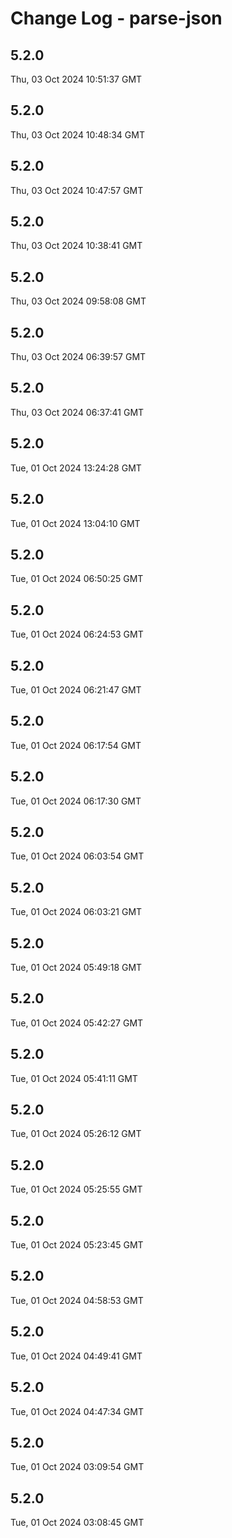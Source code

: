 # Change Log - parse-json

<!-- This log was last generated on Thu, 03 Oct 2024 10:51:37 GMT and should not be manually modified. -->

<!-- Start content -->

## 5.2.0

Thu, 03 Oct 2024 10:51:37 GMT

## 5.2.0

Thu, 03 Oct 2024 10:48:34 GMT

## 5.2.0

Thu, 03 Oct 2024 10:47:57 GMT

## 5.2.0

Thu, 03 Oct 2024 10:38:41 GMT

## 5.2.0

Thu, 03 Oct 2024 09:58:08 GMT

## 5.2.0

Thu, 03 Oct 2024 06:39:57 GMT

## 5.2.0

Thu, 03 Oct 2024 06:37:41 GMT

## 5.2.0

Tue, 01 Oct 2024 13:24:28 GMT

## 5.2.0

Tue, 01 Oct 2024 13:04:10 GMT

## 5.2.0

Tue, 01 Oct 2024 06:50:25 GMT

## 5.2.0

Tue, 01 Oct 2024 06:24:53 GMT

## 5.2.0

Tue, 01 Oct 2024 06:21:47 GMT

## 5.2.0

Tue, 01 Oct 2024 06:17:54 GMT

## 5.2.0

Tue, 01 Oct 2024 06:17:30 GMT

## 5.2.0

Tue, 01 Oct 2024 06:03:54 GMT

## 5.2.0

Tue, 01 Oct 2024 06:03:21 GMT

## 5.2.0

Tue, 01 Oct 2024 05:49:18 GMT

## 5.2.0

Tue, 01 Oct 2024 05:42:27 GMT

## 5.2.0

Tue, 01 Oct 2024 05:41:11 GMT

## 5.2.0

Tue, 01 Oct 2024 05:26:12 GMT

## 5.2.0

Tue, 01 Oct 2024 05:25:55 GMT

## 5.2.0

Tue, 01 Oct 2024 05:23:45 GMT

## 5.2.0

Tue, 01 Oct 2024 04:58:53 GMT

## 5.2.0

Tue, 01 Oct 2024 04:49:41 GMT

## 5.2.0

Tue, 01 Oct 2024 04:47:34 GMT

## 5.2.0

Tue, 01 Oct 2024 03:09:54 GMT

## 5.2.0

Tue, 01 Oct 2024 03:08:45 GMT
